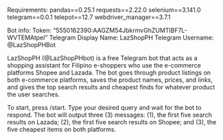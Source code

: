 Requirements:
pandas==0.25.1
requests==2.22.0
selenium==3.141.0
telegram==0.0.1
telepot==12.7
webdriver_manager==3.7.1

Bot info:
Token: “5550162390:AAGZM54JbkrmvGhZUMTlBF7L-WVTEMAtpeI”
Telegram Display Name: LazShopPH
Telegram Username: @LazShopPHBot

LazShopPH (@LazShopPHbot) is a free Telegram bot that acts as a shopping assistant for Filipino e-shoppers who use the e-commerce platforms Shopee and Lazada. The bot goes through product listings on both e-commerce platforms, saves the product names, prices, and links, and gives the top search results and cheapest finds for whatever product the user searches. 

To start, press /start. Type your desired query and wait for the bot to respond. The bot will output three (3) messages: (1), the first five search results on Lazada; (2), the first five search results on Shopee; and (3), the five cheapest items on both platforms.
